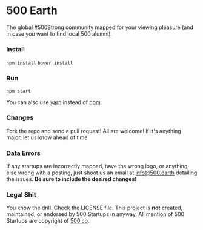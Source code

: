 # 500 Earth
The global #500Strong community mapped for your viewing pleasure
(and in case you want to find local 500 alumni).
  
### Install

`npm install`
`bower install`

### Run

`npm start`

You can also use [yarn](https://yarnpkg.com/en/) instead of [npm](https://www.npmjs.com/).

### Changes

Fork the repo and send a pull request!  All are welcome!  If it's anything major, let us know ahead of time

### Data Errors

If any startups are incorrectly mapped, have the wrong logo, or anything else wrong with a posting, just shoot us an email at [info@500.earth](mailto:info@500.earth) detailing the issues. **Be sure to include the desired changes!**

### Legal Shit

You know the drill.  Check the LICENSE file.  This project is **not** created, maintained, or endorsed by 500 Startups in anyway.  All mention of 500 Startups are copyright of [500.co](http://500.co).
